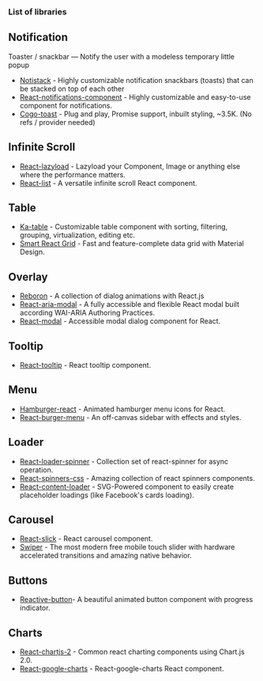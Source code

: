 ### List of libraries

## Notification
Toaster / snackbar — Notify the user with a modeless temporary little popup

* [Notistack](https://notistack.com/examples#hide-duration) - Highly customizable notification snackbars (toasts) that can be stacked on top of each other
* [React-notifications-component](https://teodosii.github.io/react-notifications-component/) - Highly customizable and easy-to-use component for notifications.
* [Cogo-toast](https://cogoport.github.io/cogo-toast/) - Plug and play, Promise support, inbuilt styling, ~3.5K. (No refs / provider needed)

## Infinite Scroll
* [React-lazyload](https://github.com/twobin/react-lazyload) - Lazyload your Component, Image or anything else where the performance matters.
* [React-list](https://github.com/caseywebdev/react-list) - A versatile infinite scroll React component.

## Table
* [Ka-table](https://komarovalexander.github.io/ka-table/#/overview) - Customizable table component with sorting, filtering, grouping, virtualization, editing etc.
* [Smart React Grid](https://www.htmlelements.com/react/demos/grid/overview/) - Fast and feature-complete data grid with Material Design.

## Overlay
* [Reboron](https://github.com/bold-commerce/reboron) - A collection of dialog animations with React.js
* [React-aria-modal](https://github.com/davidtheclark/react-aria-modal) - A fully accessible and flexible React modal built according WAI-ARIA Authoring Practices.
* [React-modal](https://github.com/reactjs/react-modal) - Accessible modal dialog component for React.

## Tooltip
* [React-tooltip](https://github.com/wwayne/react-tooltip) - React tooltip component.

## Menu
* [Hamburger-react](https://hamburger-react.netlify.app/) - Animated hamburger menu icons for React.
* [React-burger-menu](https://github.com/negomi/react-burger-menu) - An off-canvas sidebar with effects and styles.

## Loader
* [React-loader-spinner](https://github.com/mhnpd/react-loader-spinner) - Collection set of react-spinner for async operation.
* [React-spinners-css](https://github.com/JoshK2/react-spinners-css) - Amazing collection of react spinners components.
* [React-content-loader](https://github.com/danilowoz/react-content-loader) - SVG-Powered component to easily create placeholder loadings (like Facebook's cards loading).

## Carousel
* [React-slick](https://github.com/akiran/react-slick) - React carousel component.
* [Swiper](https://github.com/nolimits4web/Swiper) - The most modern free mobile touch slider with hardware accelerated transitions and amazing native behavior.

## Buttons
* [Reactive-button](https://arifszn.com/reactive-button/)- A beautiful animated button component with progress indicator.

## Charts

* [React-chartjs-2](https://react-chartjs-2.js.org/) - Common react charting components using Chart.js 2.0.
* [React-google-charts](https://www.react-google-charts.com/) - React-google-charts React component.
